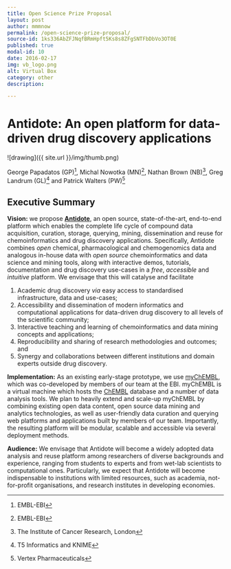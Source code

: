 ```yaml
---
title: Open Science Prize Proposal
layout: post
author: mmmnow
permalink: /open-science-prize-proposal/
source-id: 1ks336AbZFJNqfBRmHpft5Ks8s8ZFgSNTFbDbVo3OT0E
published: true
modal-id: 10
date: 2016-02-17
img: vb_logo.png
alt: Virtual Box
category: other
description:

---
```

# Antidote: An open platform for data-driven drug discovery applications

![drawing]({{ site.url }}/img/thumb.png)

George Papadatos (GP)[^ebi], Michal Nowotka (MN)[^ebi], Nathan Brown (NB)[^icr], Greg Landrum (GL)[^t5] and Patrick Walters (PW)[^vp]

[^ebi]: EMBL-EBI

[^icr]: The Institute of Cancer Research, London

[^t5]:  T5 Informatics and KNIME

[^vp]: Vertex Pharmaceuticals

## Executive Summary

**Vision:** we propose [**Antidote**](http://chembl.github.io/antidote/), an open source, state-of-the-art, end-to-end platform which enables the complete life cycle of compound data acquisition, curation, storage, querying, mining, dissemination and reuse for chemoinformatics and drug discovery applications. Specifically, Antidote combines *open* chemical, pharmacological and chemogenomics data and analogous in-house data with *open source* chemoinformatics and data science and mining tools, along with interactive demos, tutorials, documentation and drug discovery use-cases in a *free*, *accessible* and *intuitive* platform. We envisage that this will catalyse and facilitate 

1. Academic drug discovery *via* easy access to standardised infrastructure, data and use-cases; 
2. Accessibility and dissemination of modern informatics and computational applications for data-driven drug discovery to all levels of the scientific community; 
3. Interactive teaching and learning of chemoinformatics and data mining concepts and applications;
4. Reproducibility and sharing of research methodologies and outcomes; and 
5. Synergy and collaborations between different institutions and domain experts outside drug discovery.

**Implementation:** As an existing early-stage prototype, we use [myChEMBL](http://www.mdpi.com/2078-1547/5/2/334/htm), which was co-developed by members of our team at the EBI. myChEMBL is a virtual machine which hosts the [ChEMBL](https://www.ebi.ac.uk/chembl/) database and a number of data analysis tools. We plan to heavily extend and scale-up myChEMBL by combining existing open data content, open source data mining and analytics technologies, as well as user-friendly data curation and querying web platforms and applications built by members of our team. Importantly, the resulting platform will be modular, scalable and accessible via several deployment methods. 

**Audience:** We envisage that Antidote will become a widely adopted data analysis and reuse platform among researchers of diverse backgrounds and experience, ranging from students to experts and from wet-lab scientists to computational ones. Particularly, we expect that Antidote will become indispensable to institutions with limited resources, such as academia, not-for-profit organisations, and research institutes in developing economies.

